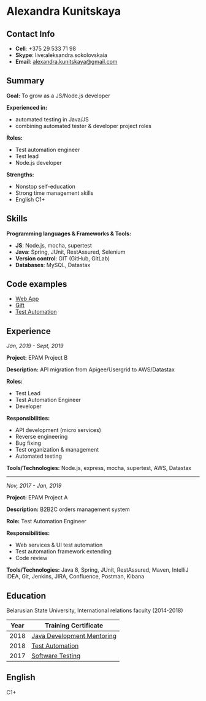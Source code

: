 # Alexandra Kunitskaya

## Contact Info
* **Cell**:  +375 29 533 71 98
* **Skype**: live:aleksandra.sokolovskaia
* **Email**: alexandra.kunitskaya@gmail.com

## Summary
**Goal:**
To grow as a JS/Node.js developer
 
**Experienced in:**
* automated testing in Java/JS
* combining automated tester & developer project roles

**Roles:**
* Test automation engineer
* Test lead
* Node.js developer

**Strengths:** 
* Nonstop self-education
* Strong time management skills
* English C1+

## Skills
**Programming languages & Frameworks & Tools:** 
* **JS**: Node.js, mocha, supertest
* **Java**: Spring, JUnit, RestAssured, Selenium
* **Version control**: GIT (GitHub, GitLab)
* **Databases**: MySQL, Datastax

## Code examples
* [Web App](https://github.com/a-kunitskaya/webapp)
* [Gift](https://github.com/a-kunitskaya/gift)
* [Test Automation](https://github.com/a-kunitskaya/testautomation)

## Experience
*Jan, 2019 - Sept, 2019*

**Project:** EPAM Project B

**Description:** API migration from Apigee/Usergrid to AWS/Datastax

**Roles:** 
* Test Lead
* Test Automation Engineer
* Developer

**Responsibilities:**
* API development (micro services)
* Reverse engineering
* Bug fixing
* Test organization & management
* Automated testing

**Tools/Technologies:**
Node.js, express, mocha, supertest, AWS, Datastax

---
*Nov, 2017 - Jan, 2019*

**Project:** EPAM Project A

**Description:** B2B2C orders management system

**Role:** Test Automation Engineer

**Responsibilities:**
* Web services & UI test automation 
* Test automation framework extending 
* Code review 

**Tools/Technologies:**
Java 8, Spring, JUnit, RestAssured, Maven, IntelliJ IDEA, Git, Jenkins, JIRA, Confluence, Postman, Kibana

## Education

Belarusian State University, International relations faculty (2014-2018)

|Year|Training Certificate| 
| ------------- |-------------| 
|2018|[Java Development Mentoring](https://drive.google.com/file/d/1MU2NlSU88MyDnovVwaJGMlCPS9BZIQB8/view)|
|2018|[Test Automation](https://drive.google.com/file/d/1FtWdgbNdvvyR-TBRkHDUJ4uZG4QBJhZA/view)| 
|2017|[Software Testing](https://drive.google.com/file/d/1unJJpaKVP8HOiHW0zLweF8N_W1AVfl8V/view)|  

## English
C1+
